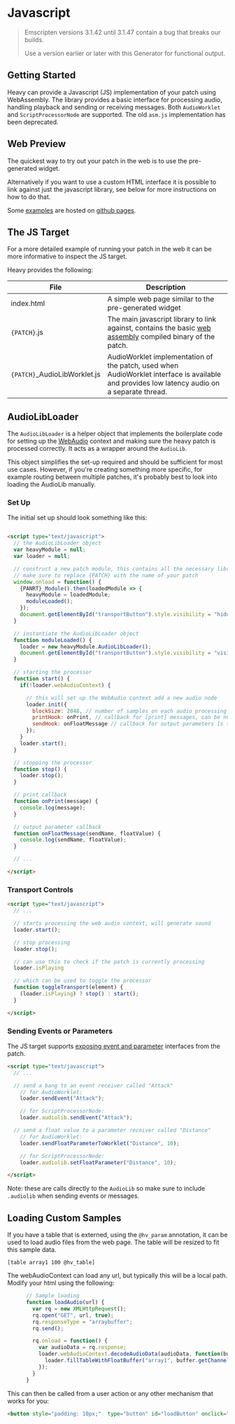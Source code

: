 # Javascript

> Emscripten versions 3.1.42 until 3.1.47 contain a bug that breaks our builds.
>
> Use a version earlier or later with this Generator for functional output.

## Getting Started

Heavy can provide a Javascript (JS) implementation of your patch using WebAssembly. The library provides a basic interface for processing audio, handling playback and sending or receiving messages. Both `AudioWorklet` and `ScriptProcessorNode` are supported. The old `asm.js` implementation has been deprecated.

## Web Preview

The quickest way to try out your patch in the web is to use the pre-generated widget.

Alternatively if you want to use a custom HTML interface it is possible to link against just the javascript library, see below for more instructions on how to do that.

Some [examples](https://github.com/Wasted-Audio/hvcc-examples-js) are hosted on [github pages](https://wasted-audio.github.io/hvcc-examples-js).

## The JS Target

For a more detailed example of running your patch in the web it can be more informative to inspect the JS target.

Heavy provides the following:

| File | Description |
| --- | --- |
| index.html | A simple web page similar to the pre-generated widget |
| `{PATCH}`.js | The main javascript library to link against, contains the basic [web assembly](http://webassembly.org) compiled binary of the patch. |
| `{PATCH}`_AudioLibWorklet.js | AudioWorklet implementation of the patch, used when AudioWorklet interface is available and provides low latency audio on a separate thread. |

## AudioLibLoader

The `AudioLibLoader` is a helper object that implements the boilerplate code for setting up the [WebAudio](https://developer.mozilla.org/en-US/docs/Web/API/Web_Audio_API) context and making sure the heavy patch is processed correctly. It acts as a wrapper around the `AudioLib`.

This object simplifies the set-up required and should be sufficient for most use cases. However, if you're creating something more specific, for example routing between multiple patches, it's probably best to look into loading the AudioLib manually.

### Set Up

The initial set up should look something like this:

```html

<script type="text/javascript">
  // the AudioLibLoader object
  var heavyModule = null;
  var loader = null;

  // construct a new patch module, this contains all the necessary libraries
  // make sure to replace {PATCH} with the name of your patch
  window.onload = function() {
    {PANRT}_Module().then(loadedModule => {
      heavyModule = loadedModule;
      moduleLoaded();
    });
    document.getElementById("transportButton").style.visibility = "hidden";
  }

  // instantiate the AudioLibLoader object
  function moduleLoaded() {
    loader = new heavyModule.AudioLibLoader();
    document.getElementById("transportButton").style.visibility = "visible";
  }

  // starting the processor
  function start() {
    if(!loader.webAudioContext) {

      // this will set up the WebAudio context add a new audio node
      loader.init({
        blockSize: 2048, // number of samples on each audio processing block
        printHook: onPrint, // callback for [print] messages, can be null
        sendHook: onFloatMessage // callback for output parameters [s {name} @hv_param], can be null
      });
    }
    loader.start();
  }

  // stopping the processor
  function stop() {
    loader.stop();
  }

  // print callback
  function onPrint(message) {
    console.log(message);
  }

  // output parameter callback
  function onFloatMessage(sendName, floatValue) {
    console.log(sendName, floatValue);
  }

  // ...

</script>
```

### Transport Controls

```html
<script type="text/javascript">
  // ...

  // starts processing the web audio context, will generate sound
  loader.start();

  // stop processing
  loader.stop();

  // can use this to check if the patch is currently processing
  loader.isPlaying

  // which can be used to toggle the processor
  function toggleTransport(element) {
    (loader.isPlaying) ? stop() : start();
  }

</script>
```

### Sending Events or Parameters

The JS target supports [exposing event and parameter](02.getting_started#exposing-parameters) interfaces from the patch.

```html
<script type="text/javascript">
  // ...

  // send a bang to an event receiver called "Attack"
    // for AudioWorklet:
    loader.sendEvent("Attack");

    // for ScriptProcessorNode:
    loader.audiolib.sendEvent("Attack");

  // send a float value to a parameter receiver called "Distance"
    // for AudioWorklet:
    loader.sendFloatParameterToWorklet("Distance", 10);

    // for ScriptProcessorNode:
    loader.audiolib.setFloatParameter("Distance", 10);

</script>
```

Note: these are calls directly to the `AudioLib` so make sure to include `.audiolib` when sending events or messages.

## Loading Custom Samples

If you have a table that is externed, using the `@hv_param` annotation, it can be used to load audio files from the web page. The table will be resized to fit this sample data.

`[table array1 100 @hv_table]`

The webAudioContext can load any url, but typically this will be a local path. Modify your html using the following:

```js
      // Sample loading
      function loadAudio(url) {
        var rq = new XMLHttpRequest();
        rq.open("GET", url, true);
        rq.responseType = "arraybuffer";
        rq.send();

        rq.onload = function() {
          var audioData = rq.response;
          loader.webAudioContext.decodeAudioData(audioData, function(buffer){
            loader.fillTableWithFloatBuffer("array1", buffer.getChannelData(0));
          });
        }
      }
```

This can then be called from a user action or any other mechanism that works for you:

```html
<button style="padding: 10px;"  type="button" id="loadButton" onclick="loadAudio('custom_sample.wav');">Load Audio</button>
```
